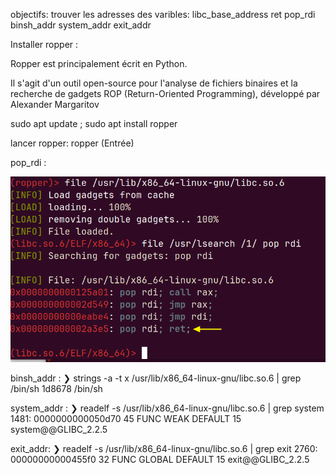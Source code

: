 objectifs: trouver les adresses des varibles:
libc_base_address
ret
pop_rdi
binsh_addr
system_addr
exit_addr

Installer ropper : 

Ropper est principalement écrit en Python. 

Il s'agit d'un outil open-source pour l'analyse de fichiers binaires et la recherche de gadgets ROP (Return-Oriented Programming), développé par Alexander Margaritov

sudo apt update ; sudo apt install ropper

lancer ropper: ropper (Entrée)

pop_rdi :

![poprdi gadget](https://raw.githubusercontent.com/adell2024/intro_securite_info/master/02-ret2libc/images/poprdi.png)


binsh_addr :
❯ strings -a -t x /usr/lib/x86_64-linux-gnu/libc.so.6 | grep /bin/sh
 1d8678 /bin/sh

system_addr :
❯ readelf -s  /usr/lib/x86_64-linux-gnu/libc.so.6 | grep system
  1481: 0000000000050d70    45 FUNC    WEAK   DEFAULT   15 system@@GLIBC_2.2.5

exit_addr:
❯ readelf -s  /usr/lib/x86_64-linux-gnu/libc.so.6 | grep exit
2760: 00000000000455f0    32 FUNC    GLOBAL DEFAULT   15 exit@@GLIBC_2.2.5







